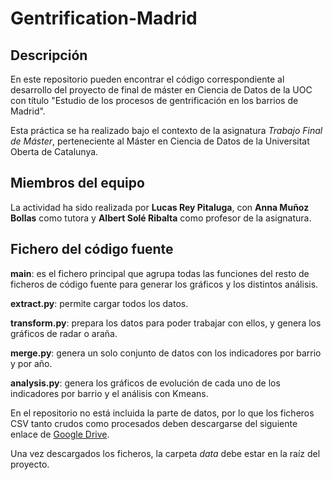 # Gentrification-Madrid

## Descripción

En este repositorio pueden encontrar el código correspondiente al desarrollo del proyecto de final de máster en Ciencia de Datos de la UOC con título "Estudio de los procesos de gentrificación en los barrios
de Madrid".

Esta práctica se ha realizado bajo el contexto de la asignatura _Trabajo Final de Máster_, perteneciente al Máster en Ciencia de Datos de la Universitat Oberta de Catalunya.

## Miembros del equipo

La actividad ha sido realizada por **Lucas Rey Pitaluga**, con **Anna Muñoz Bollas** como tutora y **Albert Solé Ribalta** como profesor de la asignatura.

## Fichero del código fuente

**__main__**: es el fichero principal que agrupa todas las funciones del resto de ficheros de código fuente para generar los gráficos y los distintos análisis.

**extract.py**: permite cargar todos los datos.

**transform.py**: prepara los datos para poder trabajar con ellos, y genera los gráficos de radar o araña.

**merge.py**: genera un solo conjunto de datos con los indicadores por barrio y por año.

**analysis.py**: genera los gráficos de evolución de cada uno de los indicadores por barrio y el análisis con Kmeans.

En el repositorio no está incluida la parte de datos, por lo que los ficheros CSV tanto crudos como procesados deben descargarse del siguiente enlace de [Google Drive](https://drive.google.com/drive/folders/1Y0jtqGdMbPHVXBTGxPwsn_tTLsdU8tGu?usp=drive).

Una vez descargados los ficheros, la carpeta _data_ debe estar en la raíz del proyecto.
